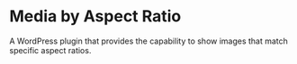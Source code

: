 # Media by Aspect Ratio
A WordPress plugin that provides the capability to show images that match specific aspect ratios.
